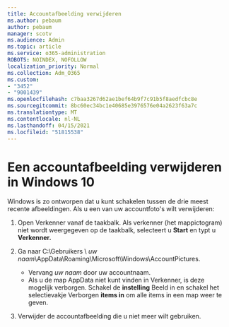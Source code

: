 ```yaml
---
title: Accountafbeelding verwijderen
ms.author: pebaum
author: pebaum
manager: scotv
ms.audience: Admin
ms.topic: article
ms.service: o365-administration
ROBOTS: NOINDEX, NOFOLLOW
localization_priority: Normal
ms.collection: Adm_O365
ms.custom:
- "3452"
- "9001439"
ms.openlocfilehash: c7baa3267d62ae1bef64b9f7c91b5f8aedfcbc8e
ms.sourcegitcommit: 8bc60ec34bc1e40685e3976576e04a2623f63a7c
ms.translationtype: MT
ms.contentlocale: nl-NL
ms.lasthandoff: 04/15/2021
ms.locfileid: "51815538"
---
```

# <a name="delete-an-account-picture-in-windows-10"></a>Een accountafbeelding verwijderen in Windows 10

Windows is zo ontworpen dat u kunt schakelen tussen de drie meest recente afbeeldingen. Als u een van uw accountfoto's wilt verwijderen:

1. Open Verkenner vanaf de taakbalk. Als verkenner (het mappictogram) niet wordt weergegeven op de taakbalk, selecteert u **Start** en typt u **Verkenner.**

2. Ga naar C:\Gebruikers \\ *uw naam*\AppData\Roaming\Microsoft\Windows\AccountPictures. 
    - Vervang *uw naam* door uw accountnaam.
    - Als u de map AppData niet kunt vinden in Verkenner, is deze mogelijk verborgen. Schakel de **instelling** Beeld in en schakel het selectievakje Verborgen **items in** om alle items in een map weer te geven.

3. Verwijder de accountafbeelding die u niet meer wilt gebruiken.
 
 